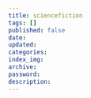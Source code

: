 ```yaml
---
title: sciencefiction
tags: []
published: false
date:
updated:
categories:
index_img:
archive:
password:
description:
---
```

